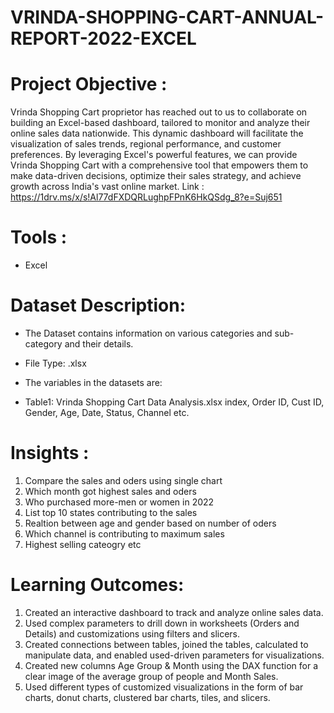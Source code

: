 # VRINDA-SHOPPING-CART-ANNUAL-REPORT-2022-EXCEL

# Project Objective :
Vrinda Shopping Cart proprietor has reached out to us to collaborate on building an Excel-based dashboard, tailored to monitor and analyze their online sales data nationwide. This dynamic dashboard will facilitate the visualization of sales trends, regional performance, and customer preferences. By leveraging Excel's powerful features, we can provide Vrinda Shopping Cart with a comprehensive tool that empowers them to make data-driven decisions, optimize their sales strategy, and achieve growth across India's vast online market.
Link : https://1drv.ms/x/s!Al77dFXDQRLughpFPnK6HkQSdg_8?e=Suj651

# Tools :
* Excel

  
# Dataset Description:
* The Dataset contains information on various categories and sub-category and their details.
* File Type: .xlsx

* The variables in the datasets are:
* Table1: Vrinda Shopping Cart Data Analysis.xlsx index, Order ID, Cust ID, Gender, Age, Date, Status, Channel etc.

# Insights :
1) Compare the sales and oders using single chart
2) Which month got highest sales and oders
3) Who purchased more-men or women in 2022
4) List top 10 states contributing to the sales
5) Realtion between age and gender based on number of oders
6) Which channel is contributing to maximum sales
7) Highest selling cateogry etc

# Learning Outcomes:
1) Created an interactive dashboard to track and analyze online sales data.
2) Used complex parameters to drill down in worksheets (Orders and Details) and customizations using filters and slicers.
3) Created connections between tables, joined the tables, calculated to manipulate data, and enabled used-driven parameters for visualizations.
4) Created new columns Age Group & Month using the DAX function for a clear image of the average group of people and Month Sales.
5) Used different types of customized visualizations in the form of bar charts, donut charts, clustered bar charts, tiles, and slicers.

